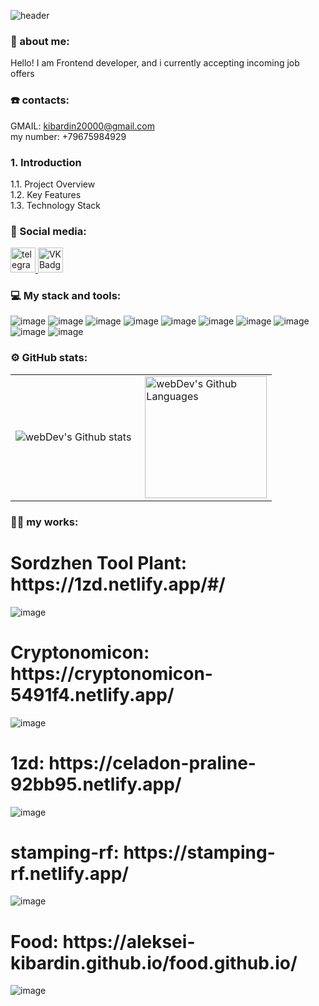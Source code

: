 ![header](https://capsule-render.vercel.app/api?height=200&type=waving&desc=Frontend%20Developer&text=Aleksei-Kibardin%20&animation=scaleIn&fontSize=50&fontAlign=73&fontAlignY=40&descSize=20&descAlignY=15&descAlign=59&color=gradient1&fontColor=fff)
### 👨‍ about me:

Hello! I am Frontend developer, and i currently accepting incoming job offers

### ☎️ contacts:
GMAIL: kibardin20000@gmail.com <br>
my number: +79675984929

### 1. Introduction<br/>
   1.1. Project Overview<br/>
   1.2. Key Features<br/>
  1.3. Technology Stack<br/>



### 🤝 Social media:

  <div id="badges">
    <a href="https://t.me/SPB_Alexey_Kibardin" target="_blank">
      <img src="https://cdn-icons-png.flaticon.com/512/2111/2111646.png" width="40" height="40" alt="telegram group" />
    </a>
    <a href="https://vk.com/d251484603" target="_blank">
      <img src="https://cdn-icons-png.flaticon.com/512/145/145813.png" width="40" height="40" alt="VK Badge"/>
    </a>
  </div>

### 💻 My stack and tools:
![image](https://user-images.githubusercontent.com/96148536/217519723-24b093b5-0cf1-45b8-9f8a-d960759391ee.png)
![image](https://user-images.githubusercontent.com/96148536/217520995-5fb8df1d-fd3a-4ae1-97fc-f99836dfd3ac.png)
![image](https://user-images.githubusercontent.com/96148536/217519762-40b2d26b-48bc-42c0-9e8d-ee6ed573167d.png)
![image](https://user-images.githubusercontent.com/96148536/217521109-98c899d1-8d9f-47c5-b495-e9b8d9b2aac5.png)
![image](https://user-images.githubusercontent.com/96148536/217520124-1f544191-dd28-460e-ac57-698b73cb4cfd.png)
![image](https://user-images.githubusercontent.com/96148536/217520341-e085f8b2-333a-44c0-8f41-b5684560dd3a.png)
![image](https://user-images.githubusercontent.com/96148536/217520398-3854333a-6390-487a-9ed7-0191f1c95bf1.png)
![image](https://user-images.githubusercontent.com/96148536/217520476-1e733e98-d3c7-457f-b284-30b8af5dbb12.png)
![image](https://user-images.githubusercontent.com/96148536/217521306-3806adfc-262b-4b81-a61d-37f3e7829c84.png)
![image](https://user-images.githubusercontent.com/96148536/217521420-eb71556b-713d-4268-bd7f-815f72ca4aea.png)




### ⚙️ GitHub stats:
<table>
  <tr>
    <td>
      <img align="left" src="http://github-readme-streak-stats.herokuapp.com?user=Aleksei-Kibardin&theme=dark&background=000000" alt="webDev's Github stats" />
    </td>
    <td>
      <img height="195px" align="right" alt="webDev's Github Languages" src="https://github-readme-stats-sigma-five.vercel.app/api/top-langs/?username=Aleksei-Kibardin&layout=compact&theme=vision-friendly-dark" />
    </td>
  </tr>
</table>

### 👨‍💻 my works:

<h1>Sordzhen Tool Plant: https://1zd.netlify.app/#/ </h1>

![image](https://github.com/Aleksei-Kibardin/Aleksei-Kibardin/assets/96148536/622b37f0-2303-4de7-b493-eddd6acaf3a5)

<h1>Cryptonomicon: https://cryptonomicon-5491f4.netlify.app/ </h1>

![image](https://user-images.githubusercontent.com/96148536/217032135-75704c8d-8544-4feb-87be-90caed3f413f.png)

<h1>1zd: https://celadon-praline-92bb95.netlify.app/ </h1>

![image](https://github.com/Aleksei-Kibardin/Aleksei-Kibardin/assets/96148536/fddd6659-a739-4533-8839-e3eb7762075a)

<h1>stamping-rf: https://stamping-rf.netlify.app/ </h1>

![image](https://github.com/Aleksei-Kibardin/Aleksei-Kibardin/assets/96148536/873141d3-481d-466c-978e-65aed522855f)

<h1>Food: https://aleksei-kibardin.github.io/food.github.io/ </h1> 

![image](https://user-images.githubusercontent.com/96148536/217031744-5ad6f3c4-2039-497e-a879-d132718affed.png)

